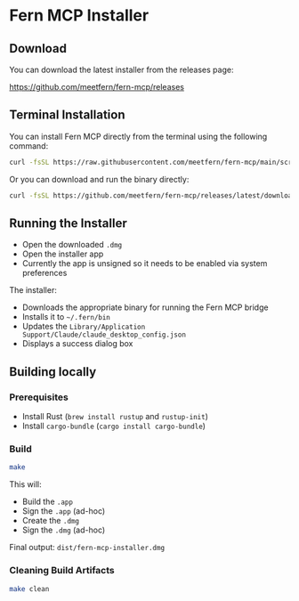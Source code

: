 # Fern MCP Installer

## Download

You can download the latest installer from the releases page:

https://github.com/meetfern/fern-mcp/releases

## Terminal Installation

You can install Fern MCP directly from the terminal using the following command:

```sh
curl -fsSL https://raw.githubusercontent.com/meetfern/fern-mcp/main/scripts/install.sh | bash
```

Or you can download and run the binary directly:

```sh
curl -fsSL https://github.com/meetfern/fern-mcp/releases/latest/download/fern-mcp-installer -o /tmp/fern-mcp-installer && chmod +x /tmp/fern-mcp-installer && /tmp/fern-mcp-installer
```

## Running the Installer

- Open the downloaded `.dmg`
- Open the installer app
- Currently the app is unsigned so it needs to be enabled via system preferences

The installer:

- Downloads the appropriate binary for running the Fern MCP bridge
- Installs it to `~/.fern/bin`
- Updates the `Library/Application Support/Claude/claude_desktop_config.json`
- Displays a success dialog box

## Building locally

### Prerequisites

- Install Rust (`brew install rustup` and `rustup-init`)
- Install `cargo-bundle` (`cargo install cargo-bundle`)

### Build

```sh
make
```

This will:

- Build the `.app`
- Sign the `.app` (ad-hoc)
- Create the `.dmg`
- Sign the `.dmg` (ad-hoc)

Final output: `dist/fern-mcp-installer.dmg`

### Cleaning Build Artifacts

```sh
make clean
```
